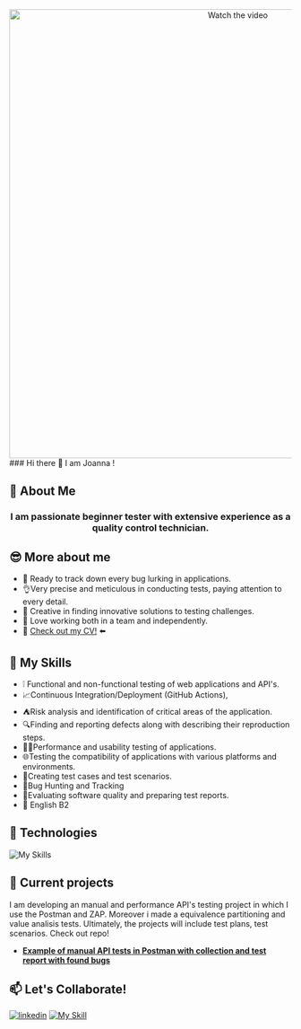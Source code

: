 <div align="center">
  <img src="https://github.com/JkellerX/JkellerX/blob/main/images/HI!%20I%E2%80%99m%20Joanna%20Keller.gif" alt="Watch the video" width="800">
</div>
### Hi there 👋 I am Joanna !

<!--
**JkellerX/JkellerX** is a ✨ _special_ ✨ repository because its `README.md` (this file) appears on your GitHub profile.

Here are some ideas to get you started:

- 🔭 I’m currently working on ...
- 🌱 I’m currently learning ...
- 👯 I’m looking to collaborate on ...
- 🤔 I’m looking for help with ...
- 💬 Ask me about ...
- 📫 How to reach me: ...
- 😄 Pronouns: ...
- ⚡ Fun fact: ...
-->
## 📝 About Me
<div align="center">

</div>

<div align="center">

### I am passionate beginner tester with extensive experience as a quality control technician.


</div>

## 😎 More about me
- 👀 Ready to track down every bug lurking in applications.
- 👌Very precise and meticulous in conducting tests, paying attention to every detail.
- 🤔 Creative in finding innovative solutions to testing challenges.
- 💖 Love working both in a team and independently.
- 📝 [Check out my CV!](https://www.canva.com/design/DAGDQuEwMCY/MCxaDa30N87AnDv67VS3og/view?utm_content=DAGDQuEwMCY&utm_campaign=designshare&utm_medium=link&utm_source=editor) ⬅️ 

## 🦾 My Skills
- ❕ Functional and non-functional testing of web applications and API's.
- 📈Continuous Integration/Deployment (GitHub Actions),
- ⛺Risk analysis and identification of critical areas of the application.
- 🔍Finding and reporting defects along with describing their reproduction steps.
- 🏃‍♂️Performance and usability testing of applications.
- 🌐Testing the compatibility of applications with various platforms and environments.
- 📑Creating test cases and test scenarios.
- 🐛Bug Hunting and Tracking
- 📰Evaluating software quality and preparing test reports.
- 👄 English B2

## 🔧 Technologies

![My Skills](https://simpleskill.icons.workers.dev/svg?i=git,github,docker,postman,zap,visualstudiocode,windows11,devdotto)

## 📂 Current projects

I am developing an manual and performance API's testing project in which I use the Postman and ZAP. Moreover i made a equivalence partitioning and value analisis tests.   Ultimately, the projects will include test plans, test scenarios. 
Check out repo!
- [**Example of manual API tests in Postman with collection and test report with found bugs**](https://github.com/JkellerX/restful-booker-API-Tests)

## 📫 Let's Collaborate!
[![linkedin](https://simpleskill.icons.workers.dev/svg?i=linkedin)](https://www.linkedin.com/in/joanna-keller01/) [![My Skill](https://skillicons.dev/icons?i=gmail&theme=light)](mailto:joannakeller01@gmail.com)

